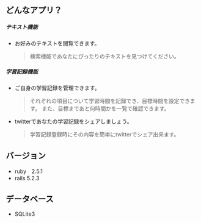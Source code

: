 ## どんなアプリ？
##### テキスト機能
  - お好みのテキストを閲覧できます。
    > 検索機能であなたにぴったりのテキストを見つけてください。
##### 学習記録機能
  - ご自身の学習記録を管理できます。
    > それぞれの項目について学習時間を記録でき、目標時間を設定できます。
    > また、目標まであと何時間かを一覧で確認できます。
  - twitterであなたの学習記録をシェアしましょう。
    > 学習記録登録時にその内容を簡単にtwitterでシェア出来ます。

## バージョン
- ruby　2.5.1
- rails 5.2.3

## データベース
- SQLite3
